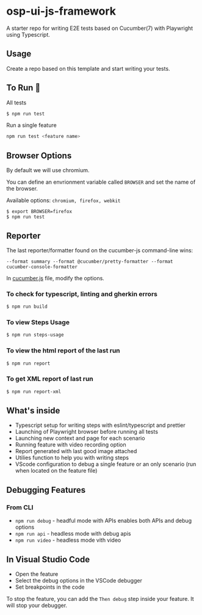 # osp-ui-js-framework

A starter repo for writing E2E tests based on Cucumber(7) with Playwright using Typescript.

## **Usage**

Create a repo based on this template and start writing your tests.

## **To Run 🏁**

All tests

```bash
$ npm run test
```

Run a single feature

```bash
npm run test <feature name>
```

## **Browser Options**

By default we will use chromium.

You can define an envrionment variable called `BROWSER` and
set the name of the browser.

Available options: `chromium, firefox, webkit`

```
$ export BROWSER=firefox
$ npm run test
```

## **Reporter**

The last reporter/formatter found on the cucumber-js command-line wins:

```text
--format summary --format @cucumber/pretty-formatter --format cucumber-console-formatter
```

In [cucumber.js](cucumber.js) file, modify the options.

### To check for typescript, linting and gherkin errors

```bash
$ npm run build
```

### To view Steps Usage

```bash
$ npm run steps-usage
```

### To view the html report of the last run

```bash
$ npm run report
```

### To get XML report of last run

```bash
$ npm run report-xml
```

## **What's inside**

- Typescript setup for writing steps with eslint/typescript and prettier
- Launching of Playwright browser before running all tests
- Launching new context and page for each scenario
- Running feature with video recording option
- Report generated with last good image attached
- Utilies function to help you with writing steps
- VScode configuration to debug a single feature or an only scenario (run when located on the feature file)

## **Debugging Features**

### From CLI

- `npm run debug` - headful mode with APIs enables both APIs and debug options
- `npm run api` - headless mode with debug apis
- `npm run video` - headless mode vith video

## **In Visual Studio Code**

- Open the feature
- Select the debug options in the VSCode debugger
- Set breakpoints in the code

To stop the feature, you can add the `Then debug` step inside your feature. It will stop your debugger.
